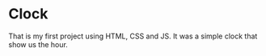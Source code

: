 # Clock

That is my first project using HTML, CSS and JS.
It was a simple clock that show us the hour.
